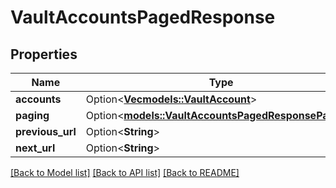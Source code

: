 # VaultAccountsPagedResponse

## Properties

Name | Type | Description | Notes
------------ | ------------- | ------------- | -------------
**accounts** | Option<[**Vec<models::VaultAccount>**](VaultAccount.md)> |  | [optional]
**paging** | Option<[**models::VaultAccountsPagedResponsePaging**](VaultAccountsPagedResponse_paging.md)> |  | [optional]
**previous_url** | Option<**String**> |  | [optional]
**next_url** | Option<**String**> |  | [optional]

[[Back to Model list]](../README.md#documentation-for-models) [[Back to API list]](../README.md#documentation-for-api-endpoints) [[Back to README]](../README.md)


